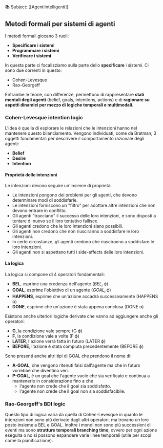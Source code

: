 📚 Subject: [[AgentiIntelligenti]]
## Metodi formali per sistemi di agenti

I metodi formali giocano 3 ruoli:
* **Specificare i sistemi**
* **Programmare i sistemi**
* **Verificare i sistemi**

In questa parte ci focalizziamo sulla parte dello **specificare** i sistemi.
Ci sono due correnti in questo:
* Cohen-Levesque
* Rao-Georgeff

Entrambe le teorie, con differenze, permettono di rappresentare **stati mentali degli agenti** (belief, goals, intentions, actions) e di **ragionare su aspetti dinamici per mezzo di logiche temporali e multimodali**.

### Cohen-Levesque intention logic

L'idea è quella di esplorare le relazioni che le intenzioni hanno nel mantenere questo bilanciamento.
Vengono individuati, come da Bratman, 3 oggetti fondamentali per descrivere il comportamento razionale degli agenti:
* **Belief**
* **Desire**
* **Intention**

#### Proprietà delle intenzioni

Le intenzioni devono seguire un'insieme di proprietà:
* Le intenzioni pongono dei problemi per gli agenti, che devono determinare modi di soddisfarle.
* Le intenzioni forniscono un "filtro" per adottare altre intenzioni che non devono entrare in conflitto.
* Gli agenti "tracciano" il successo delle loro intenzioni, e sono disposti a tentare di nuovo se il loro tentativo fallisce.
* Gli agenti credono che le loro intenzioni siano possibili.
* Gli agenti non credono che non riusciranno a soddisfare le loro intenzioni.
* In certe circostanze, gli agenti credono che riusciranno a soddisfare le loro intenzioni.
* Gli agenti non si aspettano tutti i side-effects delle loro intenzioni.

#### La logica

La logica si compone di 4 operatori fondamentali:
* **BEL**, esprime una credenza dell'agente ($BEL_i$ ϕ)
* **GOAL**, esprime l'obiettivo di un agente ($GOAL_i$ ϕ)
* **HAPPENS**, esprime che un'azione accadrà successivamente (HAPPENS α)
* **DONE**, esprime che un'azione è stata appena conclusa (DONE α)

Esistono anche ulteriori logiche derivate che vanno ad aggiungere anche gli operatori:
* **G**, la condizione vale sempre (G ϕ)
* **F**, la condizione vale a volte (F ϕ)
* **LATER**, l'azione verrà fatta in futuro (LATER ϕ)
* **BEFORE**, l'azione è stata compiuta precedentemente (BEFORE ϕ)

Sono presenti anche altri tipi di GOAL che prendono il nome di:
* **A-GOAL**, che vengono ritenuti falsi dall'agente ma che in futuro vorrebbe che diventino veri.
* **P-GOAL**, è un goal che l'agente vuole che sia verificato e continua a mantenerlo in considerazione fino a che
	* l'agente non crede che il goal sia soddisfatto.
	* l'agente non crede che il goal non sia soddisfacibile.

### Rao-Georgeff's BDI logic

Questo tipo di logica varia da quella di Cohen-Levesque in quanto le intenzioni non sono più derivate dagli altri operatori, ma trovano un loro posto insieme a BEL e GOAL.
Inoltre i mondi non sono più successioni di eventi ma sono **strutture temporali branching time**, ovvero per ogni azione eseguita o no si possono espandere varie linee temporali (utile per scopi come la pianificazione).


